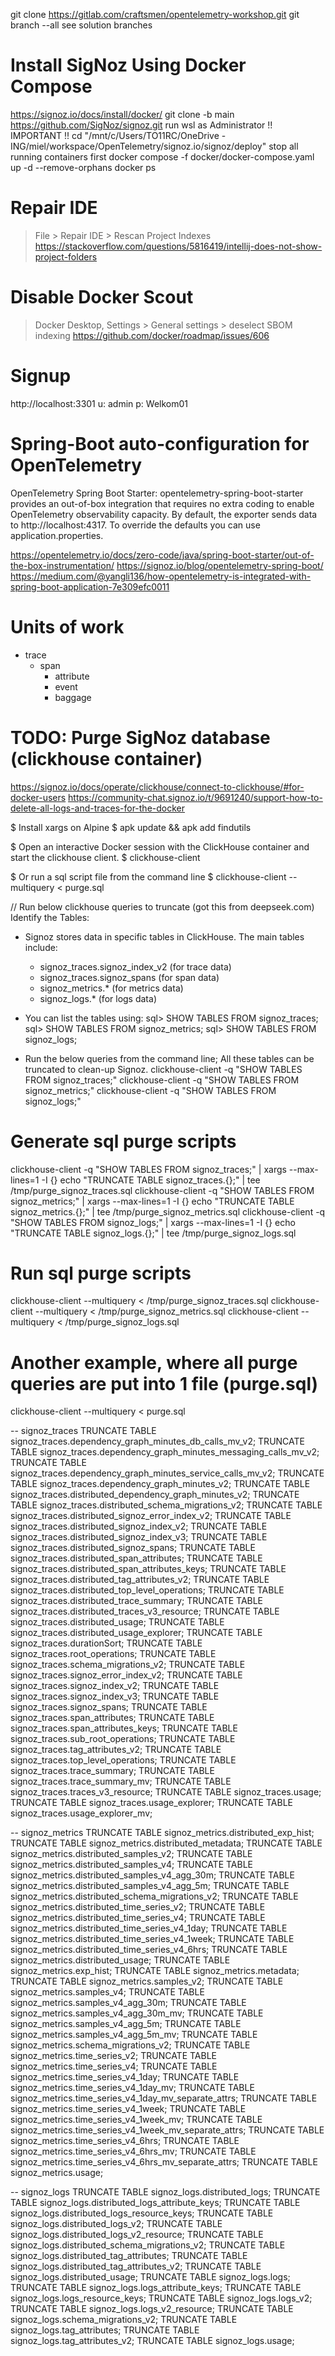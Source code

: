 git clone https://gitlab.com/craftsmen/opentelemetry-workshop.git
git branch --all
see solution branches


# Install SigNoz Using Docker Compose
https://signoz.io/docs/install/docker/
git clone -b main https://github.com/SigNoz/signoz.git
run wsl as Administrator !! IMPORTANT !!
cd "/mnt/c/Users/TO11RC/OneDrive - ING/miel/workspace/OpenTelemetry/signoz.io/signoz/deploy"
stop all running containers first
docker compose -f docker/docker-compose.yaml up -d --remove-orphans
docker ps


# Repair IDE
> File > Repair IDE > Rescan Project Indexes
https://stackoverflow.com/questions/5816419/intellij-does-not-show-project-folders


# Disable Docker Scout
> Docker Desktop, Settings > General settings > deselect SBOM indexing
https://github.com/docker/roadmap/issues/606


# Signup
http://localhost:3301
u: admin
p: Welkom01


# Spring-Boot auto-configuration for OpenTelemetry
OpenTelemetry Spring Boot Starter: opentelemetry-spring-boot-starter provides an out-of-box integration that requires no extra coding to enable OpenTelemetry observability capacity.
By default, the exporter sends data to http://localhost:4317.
To override the defaults you can use application.properties.

https://opentelemetry.io/docs/zero-code/java/spring-boot-starter/out-of-the-box-instrumentation/
https://signoz.io/blog/opentelemetry-spring-boot/
https://medium.com/@yangli136/how-opentelemetry-is-integrated-with-spring-boot-application-7e309efc0011


# Units of work
- trace 
  - span
    - attribute
    - event
    - baggage


# TODO: Purge SigNoz database (clickhouse container)
https://signoz.io/docs/operate/clickhouse/connect-to-clickhouse/#for-docker-users
https://community-chat.signoz.io/t/9691240/support-how-to-delete-all-logs-and-traces-for-the-docker

$ Install xargs on Alpine
$ apk update && apk add findutils

$ Open an interactive Docker session with the ClickHouse container and start the clickhouse client.
$ clickhouse-client

$ Or run a sql script file from the command line
$ clickhouse-client --multiquery < purge.sql




// Run below clickhouse queries to truncate (got this from deepseek.com)
Identify the Tables:
- Signoz stores data in specific tables in ClickHouse. The main tables include:
  - signoz_traces.signoz_index_v2 (for trace data)
  - signoz_traces.signoz_spans (for span data)
  - signoz_metrics.* (for metrics data)
  - signoz_logs.* (for logs data)
  
- You can list the tables using:
  sql> SHOW TABLES FROM signoz_traces;
  sql> SHOW TABLES FROM signoz_metrics;
  sql> SHOW TABLES FROM signoz_logs;

- Run the below queries from the command line; All these tables can be truncated to clean-up Signoz.
clickhouse-client -q "SHOW TABLES FROM signoz_traces;"
clickhouse-client -q "SHOW TABLES FROM signoz_metrics;"
clickhouse-client -q "SHOW TABLES FROM signoz_logs;"


# Generate sql purge scripts
clickhouse-client -q "SHOW TABLES FROM signoz_traces;" | xargs --max-lines=1 -I {} echo "TRUNCATE TABLE signoz_traces.{};" | tee /tmp/purge_signoz_traces.sql
clickhouse-client -q "SHOW TABLES FROM signoz_metrics;" | xargs --max-lines=1 -I {} echo "TRUNCATE TABLE signoz_metrics.{};" | tee /tmp/purge_signoz_metrics.sql
clickhouse-client -q "SHOW TABLES FROM signoz_logs;" | xargs --max-lines=1 -I {} echo "TRUNCATE TABLE signoz_logs.{};" | tee /tmp/purge_signoz_logs.sql


# Run sql purge scripts
clickhouse-client --multiquery < /tmp/purge_signoz_traces.sql
clickhouse-client --multiquery < /tmp/purge_signoz_metrics.sql
clickhouse-client --multiquery < /tmp/purge_signoz_logs.sql


# Another example, where all purge queries are put into 1 file (purge.sql)
clickhouse-client --multiquery < purge.sql

-- signoz_traces
TRUNCATE TABLE signoz_traces.dependency_graph_minutes_db_calls_mv_v2;
TRUNCATE TABLE signoz_traces.dependency_graph_minutes_messaging_calls_mv_v2;
TRUNCATE TABLE signoz_traces.dependency_graph_minutes_service_calls_mv_v2;
TRUNCATE TABLE signoz_traces.dependency_graph_minutes_v2;
TRUNCATE TABLE signoz_traces.distributed_dependency_graph_minutes_v2;
TRUNCATE TABLE signoz_traces.distributed_schema_migrations_v2;
TRUNCATE TABLE signoz_traces.distributed_signoz_error_index_v2;
TRUNCATE TABLE signoz_traces.distributed_signoz_index_v2;
TRUNCATE TABLE signoz_traces.distributed_signoz_index_v3;
TRUNCATE TABLE signoz_traces.distributed_signoz_spans;
TRUNCATE TABLE signoz_traces.distributed_span_attributes;
TRUNCATE TABLE signoz_traces.distributed_span_attributes_keys;
TRUNCATE TABLE signoz_traces.distributed_tag_attributes_v2;
TRUNCATE TABLE signoz_traces.distributed_top_level_operations;
TRUNCATE TABLE signoz_traces.distributed_trace_summary;
TRUNCATE TABLE signoz_traces.distributed_traces_v3_resource;
TRUNCATE TABLE signoz_traces.distributed_usage;
TRUNCATE TABLE signoz_traces.distributed_usage_explorer;
TRUNCATE TABLE signoz_traces.durationSort;
TRUNCATE TABLE signoz_traces.root_operations;
TRUNCATE TABLE signoz_traces.schema_migrations_v2;
TRUNCATE TABLE signoz_traces.signoz_error_index_v2;
TRUNCATE TABLE signoz_traces.signoz_index_v2;
TRUNCATE TABLE signoz_traces.signoz_index_v3;
TRUNCATE TABLE signoz_traces.signoz_spans;
TRUNCATE TABLE signoz_traces.span_attributes;
TRUNCATE TABLE signoz_traces.span_attributes_keys;
TRUNCATE TABLE signoz_traces.sub_root_operations;
TRUNCATE TABLE signoz_traces.tag_attributes_v2;
TRUNCATE TABLE signoz_traces.top_level_operations;
TRUNCATE TABLE signoz_traces.trace_summary;
TRUNCATE TABLE signoz_traces.trace_summary_mv;
TRUNCATE TABLE signoz_traces.traces_v3_resource;
TRUNCATE TABLE signoz_traces.usage;
TRUNCATE TABLE signoz_traces.usage_explorer;
TRUNCATE TABLE signoz_traces.usage_explorer_mv;

-- signoz_metrics
TRUNCATE TABLE signoz_metrics.distributed_exp_hist;
TRUNCATE TABLE signoz_metrics.distributed_metadata;
TRUNCATE TABLE signoz_metrics.distributed_samples_v2;
TRUNCATE TABLE signoz_metrics.distributed_samples_v4;
TRUNCATE TABLE signoz_metrics.distributed_samples_v4_agg_30m;
TRUNCATE TABLE signoz_metrics.distributed_samples_v4_agg_5m;
TRUNCATE TABLE signoz_metrics.distributed_schema_migrations_v2;
TRUNCATE TABLE signoz_metrics.distributed_time_series_v2;
TRUNCATE TABLE signoz_metrics.distributed_time_series_v4;
TRUNCATE TABLE signoz_metrics.distributed_time_series_v4_1day;
TRUNCATE TABLE signoz_metrics.distributed_time_series_v4_1week;
TRUNCATE TABLE signoz_metrics.distributed_time_series_v4_6hrs;
TRUNCATE TABLE signoz_metrics.distributed_usage;
TRUNCATE TABLE signoz_metrics.exp_hist;
TRUNCATE TABLE signoz_metrics.metadata;
TRUNCATE TABLE signoz_metrics.samples_v2;
TRUNCATE TABLE signoz_metrics.samples_v4;
TRUNCATE TABLE signoz_metrics.samples_v4_agg_30m;
TRUNCATE TABLE signoz_metrics.samples_v4_agg_30m_mv;
TRUNCATE TABLE signoz_metrics.samples_v4_agg_5m;
TRUNCATE TABLE signoz_metrics.samples_v4_agg_5m_mv;
TRUNCATE TABLE signoz_metrics.schema_migrations_v2;
TRUNCATE TABLE signoz_metrics.time_series_v2;
TRUNCATE TABLE signoz_metrics.time_series_v4;
TRUNCATE TABLE signoz_metrics.time_series_v4_1day;
TRUNCATE TABLE signoz_metrics.time_series_v4_1day_mv;
TRUNCATE TABLE signoz_metrics.time_series_v4_1day_mv_separate_attrs;
TRUNCATE TABLE signoz_metrics.time_series_v4_1week;
TRUNCATE TABLE signoz_metrics.time_series_v4_1week_mv;
TRUNCATE TABLE signoz_metrics.time_series_v4_1week_mv_separate_attrs;
TRUNCATE TABLE signoz_metrics.time_series_v4_6hrs;
TRUNCATE TABLE signoz_metrics.time_series_v4_6hrs_mv;
TRUNCATE TABLE signoz_metrics.time_series_v4_6hrs_mv_separate_attrs;
TRUNCATE TABLE signoz_metrics.usage;

-- signoz_logs
TRUNCATE TABLE signoz_logs.distributed_logs;
TRUNCATE TABLE signoz_logs.distributed_logs_attribute_keys;
TRUNCATE TABLE signoz_logs.distributed_logs_resource_keys;
TRUNCATE TABLE signoz_logs.distributed_logs_v2;
TRUNCATE TABLE signoz_logs.distributed_logs_v2_resource;
TRUNCATE TABLE signoz_logs.distributed_schema_migrations_v2;
TRUNCATE TABLE signoz_logs.distributed_tag_attributes;
TRUNCATE TABLE signoz_logs.distributed_tag_attributes_v2;
TRUNCATE TABLE signoz_logs.distributed_usage;
TRUNCATE TABLE signoz_logs.logs;
TRUNCATE TABLE signoz_logs.logs_attribute_keys;
TRUNCATE TABLE signoz_logs.logs_resource_keys;
TRUNCATE TABLE signoz_logs.logs_v2;
TRUNCATE TABLE signoz_logs.logs_v2_resource;
TRUNCATE TABLE signoz_logs.schema_migrations_v2;
TRUNCATE TABLE signoz_logs.tag_attributes;
TRUNCATE TABLE signoz_logs.tag_attributes_v2;
TRUNCATE TABLE signoz_logs.usage;